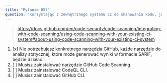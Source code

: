 ```yaml
---
title: "Pytanie 057"
question: "Korzystając z zewnętrznego systemu CI do skanowania kodu, jakiego narzędzia GitHub potrzebujesz, aby przeanalizować bazę kodu?"
---
```



> https://docs.github.com/en/code-security/code-scanning/integrating-with-code-scanning/using-code-scanning-with-your-existing-ci-system#about-using-code-scanning-with-your-existing-ci-system
1. [x] Nie potrzebujesz konkretnego narzędzia GitHub, każde narzędzie do analizy statycznej, które może generować wyniki w formacie SARIF, będzie działać.
1. [ ] Musisz zainstalować narzędzie GitHub Code Scanning.
1. [ ] Musisz zainstalować CodeQL CLI.
1. [ ] Musisz zainstalować GitHub CLI.
